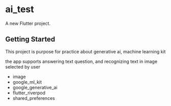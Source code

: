 # ai_test

A new Flutter project.

## Getting Started

This project is purpose for practice about generative ai, machine learning kit

the app supports answering text question, and recognizing text in image selected by user

  - image
  - google_ml_kit
  - google_generative_ai
  - flutter_riverpod
  - shared_preferences

